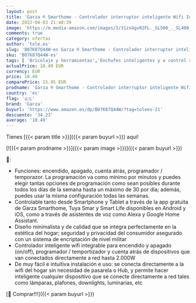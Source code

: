 ```yaml
---
layout: post
title: 'Garza ® Smarthome - Controlador interruptor inteligente Wifi Integrado. Programable  control remoto y controlable a través de voz y app  compatible con Alexa y Google Home.'
date: 2022-04-03 21:48:39
image: 'https://m.media-amazon.com/images/I/31zsGgvR2FL._SL500_._SL400_.jpg'
comments: true
category: ofertas
author: 'tole.es'
slug: 'B07K87Q44W-es Garza ® Smarthome - Controlador interruptor inteligente...'
sku: 'B07K87Q44W-es'
tags: [ 'Bricolaje y herramientas','Enchufes inteligentes y a control remoto','Enchufes y accesorios','Instalación eléctrica','alexa','garza','google','home', ]
actualPrice: 10.49 EUR
currency: EUR
price: 10.49
comparePrice: 15.95 EUR
prodname: 'Garza ® Smarthome - Controlador interruptor inteligente Wifi Integrado. Programable  control remoto y controlable a través de voz y app  compatible con Alexa y Google Home.'
country: 'es'
flag: '🇪🇸'
brand: 'Garza'
buyurl: 'https://www.amazon.es/dp/B07K87Q44W/?tag=tolees-21'
descuento: '34.23'
average: '10.49'
---
```


Tienes [{{< param title >}}]({{< param buyurl >}}) aqui!

[![{{< param prodname >}}]({{< param image >}})]({{< param buyurl >}})

🔎:

- Funciones: encendido, apagado, cuenta atrás, programador / temporazor. La programación va como mínimo por minutos y puedes elegir tantas opciones de programación como sean posibles durante todos los días de la semana hasta un máximo de 30 por día; además, puedes usar la misma configuración todas las semanas.
- Controlable tanto desde Smartphone y Tablet a través de la app gratuita de Garza Smarthome, Tuya Smar y Smart Life disponibles en Android y iOS, como a través de asistentes de voz como Alexa y Google Home Assistant.
- Diseño minimalista y de calidad que se integra perfectamente en la estética del hogar; seguridad y privacidad del consumidor asegurado con un sistema de encriptación de nivel militar
- Controlador inteligente wifi integrable para encendido y apagado (on/off), programador / temportizador y cuenta atrás de dispositivos que van conectados directamente a red hasta 2.000W
- De muy fácil e intuitiva instalación e uso: se conecta directamente a la wifi del hogar sin necesidad de pasarela o Hub, y permite hacer inteligente cualquier dispositivo que se conecte directamente a red tales como lámparas, plafones, downlights, luminarias, etc

[🛒 Comprar!!!]({{< param buyurl >}})

